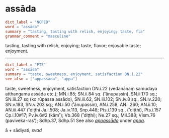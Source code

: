# assāda

``` toml
dict_label = "NCPED"
word = "assāda"
summary = "tasting, tasting with relish, enjoying; taste, fla"
grammar_comment = "masculine"
```

tasting, tasting with relish, enjoying; taste, flavor; enjoyable taste; enjoyment.

--------------------

``` toml
dict_label = "PTS"
word = "assāda"
summary = "taste, sweetness, enjoyment, satisfaction DN.i.22"
see_also = ["appassāda", "appa"]
```

taste, sweetness, enjoyment, satisfaction DN.i.22 (vedanānaṃ samudaya atthangama assāda etc.); MN.i.85; SN.ii.84 sq. (˚ânupassin), SN.ii.170 sq.; SN.iii.27 sq (ko rūpassa assādo), SN.iii.62, SN.iii.102; SN.iv.8 sq., SN.iv.220; SN.v.193, SN.v.203 sq.; AN.i.50 (˚ânupassin), AN.i.258, AN.i.260; AN.ii.10; AN.iii.447 (˚diṭṭhi Ja.i.508; Ja.iv.113, Snp.448; Pts.i.139 sq., (˚diṭṭhi), Pts.i.157 Cp.i.10#17; Pv.iv.6#2 (kām˚); Vb.368 (˚diṭṭhi); Ne.27 sq.; Mil.388; Vism.76 (paviveka\-ras’); Sdhp.37, Sdhp.51 See also *[appassāda](appassāda.md)* under *[appa](appa.md)*.

ā \+ sādiyati, *svad*

